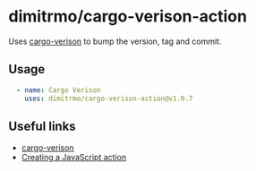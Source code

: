 # dimitrmo/cargo-verison-action

Uses [cargo-verison](https://github.com/dimitrmo/cargo-verison) to bump the version, tag and commit.

## Usage

```yaml
  - name: Cargo Verison
    uses: dimitrmo/cargo-verison-action@v1.0.7
```

## Useful links

* [cargo-verison](https://github.com/dimitrmo/cargo-verison)
* [Creating a JavaScript action](https://docs.github.com/en/actions/creating-actions/creating-a-javascript-action)
